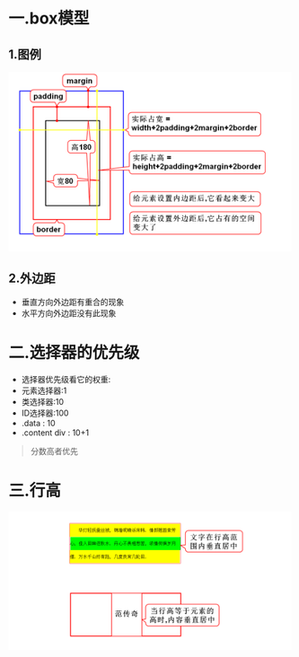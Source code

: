 # 一.box模型 
## 1.图例
![](1.png)

## 2.外边距
- 垂直方向外边距有重合的现象
- 水平方向外边距没有此现象

# 二.选择器的优先级
- 选择器优先级看它的权重:
- 元素选择器:1
- 类选择器:10
- ID选择器:100
- .data : 10
- .content div : 10+1
> 分数高者优先

# 三.行高
![](2.png)


